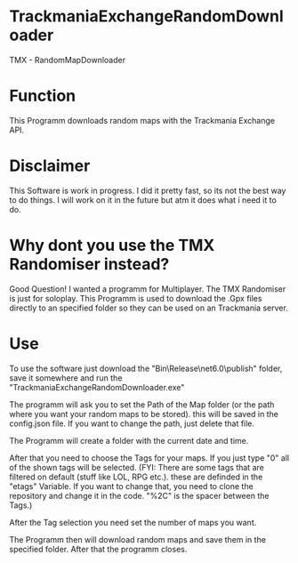 # TrackmaniaExchangeRandomDownloader
 TMX - RandomMapDownloader

# Function
This Programm downloads random maps with the Trackmania Exchange API.

# Disclaimer
This Software is work in progress. I did it pretty fast, so its not the best way to do things.
I will work on it in the future but atm it does what i need it to do.

# Why dont you use the TMX Randomiser instead?
Good Question! I wanted a programm for Multiplayer. The TMX Randomiser is just for soloplay.
This Programm is used to download the .Gpx files directly to an specified folder so they can be used on an Trackmania server.

# Use
To use the software just download the "Bin\Release\net6.0\publish" folder, save it somewhere and run the "TrackmaniaExchangeRandomDownloader.exe"

The programm will ask you to set the Path of the Map folder (or the path where you want your random maps to be stored). this will be saved in the config.json file. If you want to change the path, just delete that file.

The Programm will create a folder with the current date and time.

After that you need to choose the Tags for your maps. If you just type "0" all of the shown tags will be selected.
(FYI: There are some tags that are filtered on default (stuff like LOL, RPG etc.). these are definded in the "etags" Variable. If you want to change that, you need to clone the repository and change it in the code. "%2C" is the spacer between the Tags.)

After the Tag selection you need set the number of maps you want.

The Programm then will download random maps and save them in the specified folder.
After that the programm closes.






